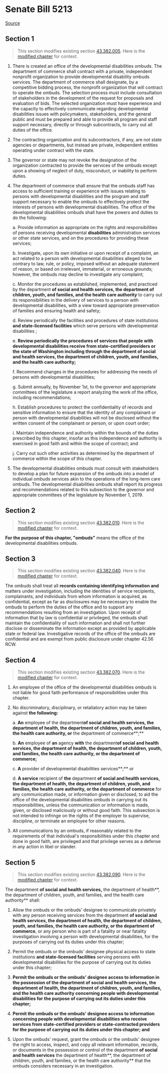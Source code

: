 # Senate Bill 5213

[Source](http://lawfilesext.leg.wa.gov/biennium/2021-22/Pdf/Bills/Senate%20Bills/5213.pdf)
## Section 1
> This section modifies existing section [43.382.005](/rcw/43_state_government—executive/43.382_developmental_disabilities_ombuds.md). Here is the [modified chapter](rcw/43_state_government—executive/43.382_developmental_disabilities_ombuds.md) for context.

1. There is created an office of the developmental disabilities ombuds. The department of commerce shall contract with a private, independent nonprofit organization to provide developmental disability ombuds services. The department of commerce shall designate, by a competitive bidding process, the nonprofit organization that will contract to operate the ombuds. The selection process must include consultation of stakeholders in the development of the request for proposals and evaluation of bids. The selected organization must have experience and the capacity to effectively communicate regarding developmental disabilities issues with policymakers, stakeholders, and the general public and must be prepared and able to provide all program and staff support necessary, directly or through subcontracts, to carry out all duties of the office.

2. The contracting organization and its subcontractors, if any, are not state agencies or departments, but instead are private, independent entities operating under contract with the state.

3. The governor or state may not revoke the designation of the organization contracted to provide the services of the ombuds except upon a showing of neglect of duty, misconduct, or inability to perform duties.

4. The department of commerce shall ensure that the ombuds staff has access to sufficient training or experience with issues relating to persons with developmental disabilities and the program and staff support necessary to enable the ombuds to effectively protect the interests of persons with developmental disabilities. The office of the developmental disabilities ombuds shall have the powers and duties to do the following:

    a. Provide information as appropriate on the rights and responsibilities of persons receiving developmental **disabilities** administration services or other state services, and on the procedures for providing these services;

    b. Investigate, upon its own initiative or upon receipt of a complaint, an  act related to a person with developmental disabilities alleged to be contrary to law, rule, or policy, imposed without an adequate statement of reason, or based on irrelevant, immaterial, or erroneous grounds; however, the ombuds may decline to investigate any complaint;

    c. Monitor the procedures as established, implemented, and practiced by the department **of social and health services, the department of children, youth, and families, and the health care authority** to carry out its responsibilities in the delivery of services to a person with developmental disabilities, with a view toward appropriate preservation of families and ensuring health and safety;

    d. Review periodically the facilities and procedures of state institutions **and state-licensed facilities** which serve persons with developmental disabilities ;

    e. **Review periodically the procedures of services that people with developmental disabilities receive from state-certified providers or the state of Washington including through the department of social and health services, the department of children, youth, and families, and the health care authority;**

    f. Recommend changes in the procedures for addressing the needs of persons with developmental disabilities;

    g. Submit annually, by November 1st, to the governor and appropriate committees of the legislature a report analyzing the work of the office, including recommendations;

    h. Establish procedures to protect the confidentiality of records and sensitive information to ensure that the identity of any complainant or person with developmental disabilities will not be disclosed without the written consent of the complainant or person, or upon court order;

    i. Maintain independence and authority within the bounds of the duties prescribed by this chapter, insofar as this independence and authority is exercised in good faith and within the scope of contract; and

    j. Carry out such other activities as determined by the department of commerce within the scope of this chapter.

5. The developmental disabilities ombuds must consult with stakeholders to develop a plan for future expansion of the ombuds into a model of individual ombuds services akin to the operations of the long-term care ombuds. The developmental disabilities ombuds shall report its progress and recommendations related to this subsection to the governor and appropriate committees of the legislature by November 1, 2019.


## Section 2
> This section modifies existing section [43.382.010](/rcw/43_state_government—executive/43.382_developmental_disabilities_ombuds.md). Here is the [modified chapter](rcw/43_state_government—executive/43.382_developmental_disabilities_ombuds.md) for context.

**For the purpose of this chapter, "ombuds"** means the office of the developmental disabilities ombuds.


## Section 3
> This section modifies existing section [43.382.040](/rcw/43_state_government—executive/43.382_developmental_disabilities_ombuds.md). Here is the [modified chapter](rcw/43_state_government—executive/43.382_developmental_disabilities_ombuds.md) for context.

The ombuds shall treat all **records containing identifying information and** matters under investigation, including the identities of service recipients, complainants, and individuals from whom information is acquired, as confidential, except as far as disclosures may be necessary to enable the ombuds to perform the duties of the office and to support any recommendations resulting from an investigation. Upon receipt of information that by law is confidential or privileged, the ombuds shall maintain the confidentiality of such information and shall not further disclose or disseminate the information except as provided by applicable state or federal law. Investigative records of the office of the ombuds are confidential and are exempt from public disclosure under chapter 42.56 RCW.


## Section 4
> This section modifies existing section [43.382.070](/rcw/43_state_government—executive/43.382_developmental_disabilities_ombuds.md). Here is the [modified chapter](rcw/43_state_government—executive/43.382_developmental_disabilities_ombuds.md) for context.

1. An employee of the office of the developmental disabilities ombuds is not liable for good faith performance of responsibilities under this chapter.

2. No discriminatory, disciplinary, or retaliatory action may be taken against **the following:**

    a. **An** employee of the department**of social and health services, the department of health, the department of children, youth, and families, the health care authority, or** the department of commerce**;**

    b. **An** employee of **an** agency **with** the department**of social and health services, the department of health, the department of children, youth, and families, the health care authority, or the department of commerce;**

    c. **A** provider of developmental disabilities services**;** or

    d. **A service** recipient of **the** department **of social and health services, the department of health, the department of children, youth, and families, the health care authority, or the department of commerce** for any communication made, or information given or disclosed, to aid the office of the developmental disabilities ombuds in carrying out its responsibilities, unless the communication or information is made, given, or disclosed maliciously or without good faith. This subsection is not intended to infringe on the rights of the employer to supervise, discipline, or terminate an employee for other reasons.

3. All communications by an ombuds, if reasonably related to the requirements of that individual's responsibilities under this chapter and done in good faith, are privileged and that privilege serves as a defense in any action in libel or slander.


## Section 5
> This section modifies existing section [43.382.090](/rcw/43_state_government—executive/43.382_developmental_disabilities_ombuds.md). Here is the [modified chapter](rcw/43_state_government—executive/43.382_developmental_disabilities_ombuds.md) for context.

The department **of social and health services,** the department of health**, the department of children, youth, and families, and the health care authority** shall:

1. Allow the ombuds or the ombuds' designee to communicate privately with any person receiving services from the department **of social and health services, the department of health, the department of children, youth, and families, the health care authority, or the department of commerce**, or any person who is part of a fatality or near fatality investigation involving a person with developmental disabilities, for the purposes of carrying out its duties under this chapter;

2. Permit the ombuds or the ombuds' designee physical access to state institutions **and state-licensed facilities** serving persons with developmental disabilities  for the purpose of carrying out its duties under this chapter;

3. **Permit the ombuds or the ombuds' designee access to information in the possession of the department of social and health services, the department of health, the department of children, youth, and families, and the health care authority concerning people with developmental disabilities for the purpose of carrying out its duties under this chapter;**

4. **Permit the ombuds or the ombuds' designee access to information concerning people with developmental disabilities who receive services from state-certified providers or state-contracted providers for the purpose of carrying out its duties under this chapter; and**

5. Upon the ombuds' request, grant the ombuds or the ombuds' designee the right to access, inspect, and copy all relevant information, records, or documents in the possession or control of the department **of social and health services** the department of health**, the department of children, youth, and families, or the health care authority** that the ombuds considers necessary in an investigation.

